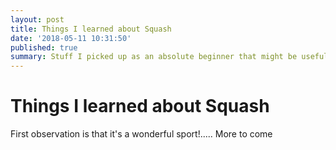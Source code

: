 ```yaml
---
layout: post
title: Things I learned about Squash
date: '2018-05-11 10:31:50'
published: true
summary: Stuff I picked up as an absolute beginner that might be useful
---
```

# Things I learned about Squash

First observation is that it's a wonderful sport!..... More to come
